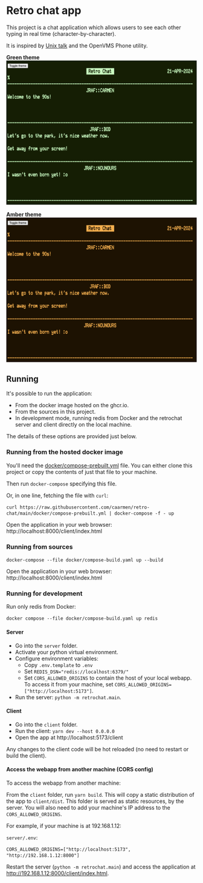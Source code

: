 # Retro chat app

This project is a chat application which allows users to see each other typing in real time (character-by-character).

It is inspired by [Unix talk](https://en.wikipedia.org/wiki/Talk_(software)) and the OpenVMS Phone utility.

**Green theme**
<img src="docs/green.png">

**Amber theme**
<img src="docs/amber.png">

## Running

It's possible to run the application:
* From the docker image hosted on the ghcr.io.
* From the sources in this project.
* In development mode, running redis from Docker and the retrochat server and client directly on the local machine.

The details of these options are provided just below.

### Running from the hosted docker image

You'll need the [docker/compose-prebuilt.yml](docker/compose-prebuilt.yml) file. You can either clone this project or copy the contents of just that file to your machine.

Then run `docker-compose` specifying this file.

Or, in one line, fetching the file with `curl`:

```
curl https://raw.githubusercontent.com/caarmen/retro-chat/main/docker/compose-prebuilt.yml | docker-compose -f - up
```

Open the application in your web browser: http://localhost:8000/client/index.html

### Running from sources

```
docker-compose --file docker/compose-build.yaml up --build
```

Open the application in your web browser: http://localhost:8000/client/index.html


### Running for development
Run only redis from Docker:
```
docker compose --file docker/compose-build.yaml up redis
```

#### Server
* Go into the `server` folder.
* Activate your python virtual environment.
* Configure environment variables:
  - Copy `.env.template` to `.env`
  - Set `REDIS_DSN="redis://localhost:6379/"`
  - Set `CORS_ALLOWED_ORIGINS` to contain the host of your local webapp. To access it from your machine, set `CORS_ALLOWED_ORIGINS=["http://localhost:5173"]`. 
* Run the server: `python -m retrochat.main`.

#### Client
* Go into the `client` folder.
* Run the client: `yarn dev --host 0.0.0.0`
* Open the app at http://localhost:5173/client

Any changes to the client code will be hot reloaded (no need to restart or build the client).

#### Access the webapp from another machine (CORS config)
To access the webapp from another machine:

From the `client` folder, run `yarn build`. This will copy a static distribution of the app to `client/dist`.
This folder is served as static resources, by the server.
You will also need to add your machine's IP address to the `CORS_ALLOWED_ORIGINS`.

For example, if your machine is at 192.168.1.12:

`server/.env`:
```
CORS_ALLOWED_ORIGINS=["http://localhost:5173", "http://192.168.1.12:8000"]
```

Restart the server (`python -m retrochat.main`) and access the application at http://192.168.1.12:8000/client/index.html.
